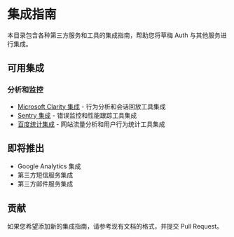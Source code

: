 # 集成指南

本目录包含各种第三方服务和工具的集成指南，帮助您将草梅 Auth 与其他服务进行集成。

## 可用集成

### 分析和监控

-   [Microsoft Clarity 集成](./clarity.md) - 行为分析和会话回放工具集成
-   [Sentry 集成](./sentry.md) - 错误监控和性能跟踪工具集成
-   [百度统计集成](./baidu-analytics.md) - 网站流量分析和用户行为统计工具集成

## 即将推出

-   Google Analytics 集成
-   第三方短信服务集成
-   第三方邮件服务集成

## 贡献

如果您希望添加新的集成指南，请参考现有文档的格式，并提交 Pull Request。
